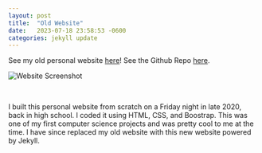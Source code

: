 ```yaml
---
layout: post
title:  "Old Website"
date:   2023-07-18 23:58:53 -0600
categories: jekyll update
---
```


See my old personal website <a href="https://cullena20.github.io/OldPersonalWebsite/" target="_blank"> here</a>! See the Github Repo <a href="https://github.com/cullena20/OldPersonalWebsite" target="_blank"> here</a>.

![Website Screenshot](/assets/images/projects/OldPersonalWebsite.png)

<!-- excerpt-end -->
&nbsp;

I built this personal website from scratch on a Friday night in late 2020, back in high school. I coded it using HTML, CSS, and Boostrap. This was one of my first computer science projects and was pretty cool to me at the time. I have since replaced my old website with this new website powered by Jekyll.
